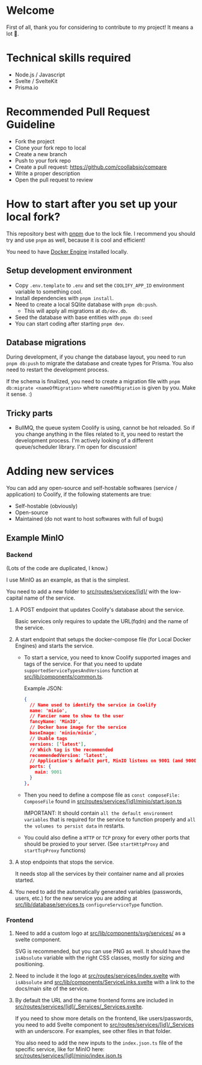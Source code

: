 # Welcome

First of all, thank you for considering to contribute to my project! It means a lot 💜.

# Technical skills required

- Node.js / Javascript
- Svelte / SvelteKit
- Prisma.io

# Recommended Pull Request Guideline

- Fork the project
- Clone your fork repo to local
- Create a new branch
- Push to your fork repo
- Create a pull request: https://github.com/coollabsio/compare
- Write a proper description
- Open the pull request to review

# How to start after you set up your local fork?

This repository best with [pnpm](https://pnpm.io) due to the lock file. I recommend you should try and use `pnpm` as well, because it is cool and efficient!

You need to have [Docker Engine](https://docs.docker.com/engine/install/) installed locally.

## Setup development environment

- Copy `.env.template` to `.env` and set the `COOLIFY_APP_ID` environment variable to something cool.
- Install dependencies with `pnpm install`.
- Need to create a local SQlite database with `pnpm db:push`.
  - This will apply all migrations at `db/dev.db`.
- Seed the database with base entities with `pnpm db:seed`
- You can start coding after starting `pnpm dev`.

## Database migrations

During development, if you change the database layout, you need to run `pnpm db:push` to migrate the database and create types for Prisma. You also need to restart the development process.

If the schema is finalized, you need to create a migration file with `pnpm db:migrate <nameOfMigration>` where `nameOfMigration` is given by you. Make it sense. :)

## Tricky parts

- BullMQ, the queue system Coolify is using, cannot be hot reloaded. So if you change anything in the files related to it, you need to restart the development process. I'm actively looking of a different queue/scheduler library. I'm open for discussion!

# Adding new services

You can add any open-source and self-hostable softwares (service / application) to Coolify, if the following statements are true:

- Self-hostable (obviously)
- Open-source
- Maintained (do not want to host softwares with full of bugs)

## Example MinIO

### Backend

(Lots of the code are duplicated, I know.)

I use MinIO as an example, as that is the simplest.

You need to add a new folder to [src/routes/services/[id]/](src/routes/services/[id]/) with the low-capital name of the service.

1. A POST endpoint that updates Coolify's database about the service.

   Basic services only requires to update the URL(fqdn) and the name of the service.

2. A start endpoint that setups the docker-compose file (for Local Docker Engines) and starts the service.

   - To start a service, you need to know Coolify supported images and tags of the service. For that you need to update `supportedServiceTypesAndVersions` function at [src/lib/components/common.ts](src/lib/components/common.ts).

     Example JSON:

     ```json
     {
       // Name used to identify the service in Coolify
       name: 'minio',
       // Fancier name to show to the user
       fancyName: 'MinIO',
       // Docker base image for the service
       baseImage: 'minio/minio',
       // Usable tags
       versions: ['latest'],
       // Which tag is the recommended
       recommendedVersion: 'latest',
       // Application's default port, MinIO listens on 9001 (and 9000, more details later on)
       ports: {
         main: 9001
       }
     },
     ```

   - Then you need to define a compose file as `const composeFile: ComposeFile` found in [src/routes/services/[id]/minio/start.json.ts](src/routes/services/[id]/minio/start.json.ts)

     IMPORTANT: It should contain `all the default environment variables` that is required for the service to function properly and `all the volumes to persist data` in restarts.

   - You could also define a `HTTP` or `TCP` proxy for every other ports that should be proxied to your server. (See `startHttpProxy` and `startTcpProxy` functions)

3. A stop endpoints that stops the service.

   It needs stop all the services by their container name and all proxies started.

4. You need to add the automatically generated variables (passwords, users, etc.) for the new service you are adding at [src/lib/database/services.ts](src/lib/database/services.ts) `configureServiceType` function.

### Frontend

1. Need to add a custom logo at [src/lib/components/svg/services/](src/lib/components/svg/services/) as a svelte component.

   SVG is recommended, but you can use PNG as well. It should have the `isAbsolute` variable with the right CSS classes, mostly for sizing and positioning.

2. Need to include it the logo at [src/routes/services/index.svelte](src/routes/services/index.svelte) with `isAbsolute` and [src/lib/components/ServiceLinks.svelte](src/lib/components/ServiceLinks.svelte) with a link to the docs/main site of the service.

3. By default the URL and the name frontend forms are included in [src/routes/services/[id]/\_Services/\_Services.svelte](src/routes/services/[id]/_Services/_Services.svelte).

   If you need to show more details on the frontend, like users/passwords, you need to add Svelte component to [src/routes/services/[id]/\_Services](src/routes/services/[id]/_Services) with an underscore. For examples, see other files in that folder.

   You also need to add the new inputs to the `index.json.ts` file of the specific service, like for MinIO here: [src/routes/services/[id]/minio/index.json.ts](src/routes/services/[id]/minio/index.json.ts)
